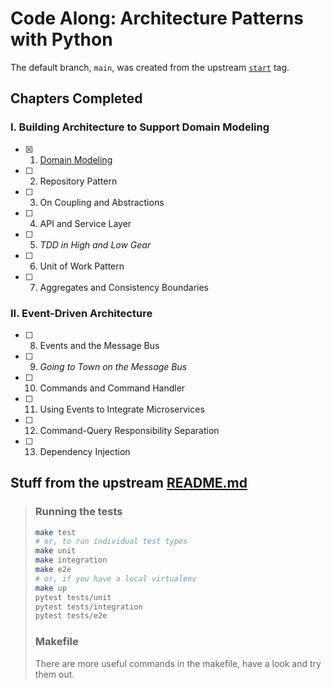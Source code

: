 # Code Along: Architecture Patterns with Python

The default branch, `main`, was created from the upstream [`start`](https://github.com/cosmicpython/code/releases/tag/start) tag.

## Chapters Completed

### I. Building Architecture to Support Domain Modeling

- [x] 1. [Domain Modeling](https://github.com/evokateur/python-architecture/pull/1)

- [ ] 2. Repository Pattern

- [ ] 3. On Coupling and Abstractions

- [ ] 4. API and Service Layer

- [ ] 5. *TDD in High and Low Gear*

- [ ] 6. Unit of Work Pattern

- [ ] 7. Aggregates and Consistency Boundaries

### II. Event-Driven Architecture

- [ ] 8. Events and the Message Bus

- [ ] 9. *Going to Town on the Message Bus*

- [ ] 10. Commands and Command Handler

- [ ] 11. Using Events to Integrate Microservices

- [ ] 12. Command-Query Responsibility Separation

- [ ] 13. Dependency Injection

## Stuff from the upstream [README.md](https://github.com/cosmicpython/code/blob/master/README.md)

>### Running the tests
>
>```sh
>make test
># or, to run individual test types
>make unit
>make integration
>make e2e
># or, if you have a local virtualenv
>make up
>pytest tests/unit
>pytest tests/integration
>pytest tests/e2e
>```
>
>### Makefile
>
>There are more useful commands in the makefile, have a look and try them out.
